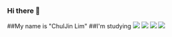### Hi there 👋
##My name is "ChulJin Lim"
##I'm studying 
<span>
<img src="https://img.shields.io/badge/-HTML-%23E34F26?style=for-the-badge&logo=HTML5&logoColor=black">
<img src="https://img.shields.io/badge/-CSS-%231572B6?style=for-the-badge&logo=CSS3&logoColor=black">
<img src="https://img.shields.io/badge/-JavaScript-%23F7DF1E?style=for-the-badge&logo=JavaScript&logoColor=black">
<img src="https://img.shields.io/badge/-React-%2361DAFB?style=for-the-badge&logo=React&logoColor=black">
</span>
